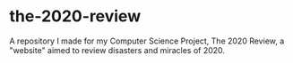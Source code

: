 # the-2020-review
A repository I made for my Computer Science Project, The 2020 Review, a "website" aimed to review disasters and miracles of 2020.
